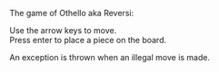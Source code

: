 The game of Othello aka Reversi: <br />

Use the arrow keys to move. <br />
Press enter to place a piece on the board. <br />

An exception is thrown when an illegal move is made. <br />
